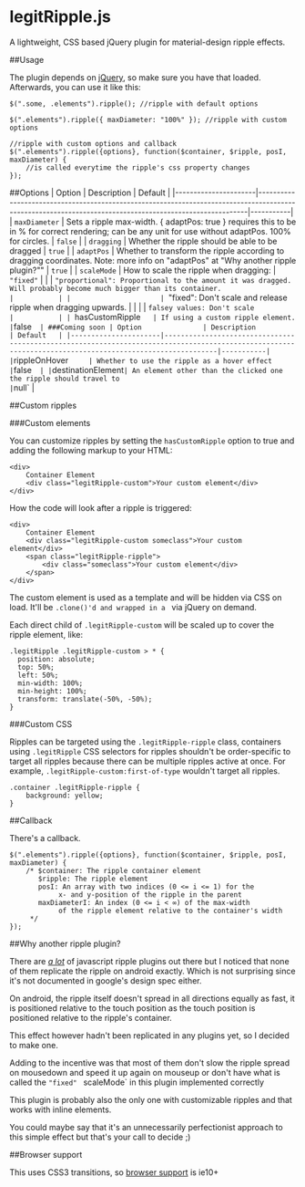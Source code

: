 # legitRipple.js

A lightweight, CSS based jQuery plugin for material-design ripple effects.

##Usage

The plugin depends on [jQuery](https://jquery.com/), so make sure you have that loaded. Afterwards, you can use it like this:

    $(".some, .elements").ripple(); //ripple with default options

    $(".elements").ripple({ maxDiameter: "100%" }); //ripple with custom options

    //ripple with custom options and callback
    $(".elements").ripple({options}, function($container, $ripple, posI, maxDiameter) {
        //is called everytime the ripple's css property changes
    });

##Options
| Option               | Description                                                                                                                                             | Default   |
|----------------------|---------------------------------------------------------------------------------------------------------------------------------------------------------|-----------|
| `maxDiameter`        | Sets a ripple max-width. { adaptPos: true } requires this to be in % for correct rendering; can be any unit for use without adaptPos. 100% for circles. | `false`   |
| `dragging`           | Whether the ripple should be able to be dragged                                                                                                         | `true`    |
| `adaptPos`           | Whether to transform the ripple according to dragging coordinates. Note: more info on "adaptPos" at "Why another ripple plugin?""                       | `true`    |
| `scaleMode`          | How to scale the ripple when dragging:                                                                                                                  | `"fixed"` |
|                      | `"proportional": Proportional to the amount it was dragged. Will probably become much bigger than its container.                                        |           |
|                      | `"fixed": Don't scale and release ripple when dragging upwards.                                                                                         |           |
|                      | `falsey values: Don't scale                                                                                                                             |           |
| `hasCustomRipple`    | If using a custom ripple element.                                                                                                                       | `false`   |
###Coming soon
| Option               | Description                                                                                                                                             | Default   |
|----------------------|---------------------------------------------------------------------------------------------------------------------------------------------------------|-----------|
| `rippleOnHover`      | Whether to use the ripple as a hover effect                                                                                                             | `false`   |
| `destinationElement` | An element other than the clicked one the ripple should travel to                                                                                       | `null`    |

##Custom ripples

###Custom elements

You can customize ripples by setting the `hasCustomRipple` option to true and adding the following markup to your HTML:

    <div>
        Container Element
        <div class="legitRipple-custom">Your custom element</div>
    </div>

How the code will look after a ripple is triggered:

    <div>
        Container Element
        <div class="legitRipple-custom someclass">Your custom element</div>
        <span class="legitRipple-ripple">
            <div class="someclass">Your custom element</div>
        </span>
    </div>

The custom element is used as a template and will be hidden via CSS on load. It'll be `.clone()'d and wrapped in a `<span/> via jQuery on demand.

Each direct child of `.legitRipple-custom` will be scaled up to cover the ripple element, like:

    .legitRipple .legitRipple-custom > * {
      position: absolute;
      top: 50%;
      left: 50%;
      min-width: 100%;
      min-height: 100%;
      transform: translate(-50%, -50%);
    }

###Custom CSS

Ripples can be targeted using the `.legitRipple-ripple` class, containers using `.legitRipple` CSS selectors for ripples shouldn't be order-specific to target all ripples because there can be multiple ripples active at once. For example, `.legitRipple-custom:first-of-type` wouldn't target all ripples.

    .container .legitRipple-ripple {
        background: yellow;
    }

##Callback

There's a callback.

    $(".elements").ripple({options}, function($container, $ripple, posI, maxDiameter) {
        /* $container: The ripple container element
           $ripple: The ripple element
           posI: An array with two indices (0 <= i <= 1) for the
                x- and y-position of the ripple in the parent
           maxDiameterI: An index (0 <= i < ∞) of the max-width
                of the ripple element relative to the container's width
         */
    });

##Why another ripple plugin?

There are *[a lot](https://github.com/search?l=JavaScript&q=material+ripple&type=Repositories&utf8=%E2%9C%9)* of javascript ripple plugins out there but I noticed that none of them replicate the ripple on android exactly. Which is not surprising since it's not documented in google's design spec either.

On android, the ripple itself doesn't spread in all directions equally as fast, it is positioned relative to the touch position as the touch position is positioned relative to the ripple's container.

This effect however hadn't been replicated in any plugins yet, so I decided to make one.

Adding to the incentive was that most of them don't slow the ripple spread on mousedown and speed it up again on mouseup or don't have what is called the `"fixed"` ` `scaleMode` in this plugin implemented correctly

This plugin is probably also the only one with customizable ripples and that works with inline elements.

You could maybe say that it's an unnecessarily perfectionist approach to this simple effect but that's your call to decide ;)

##Browser support

This uses CSS3 transitions, so [browser support](http://caniuse.com/#feat=css-transitions) is ie10+
